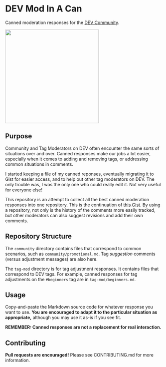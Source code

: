 # DEV Mod In A Can

Canned moderation responses for the [DEV Community](https://dev.to/).

<img src=https://github.com/CodeMouse92/DEVModInACan/blob/master/modinacan-logo.svg width=300vw/>

## Purpose

Community and Tag Moderators on DEV often encounter the same sorts of situations over and over. Canned responses make our jobs a lot easier, especially when it comes to adding and removing tags, or addressing common situations in comments.

I started keeping a file of my canned reponses, eventually migrating it to Gist for easier access, and to help out other tag moderators on DEV. The only trouble was, I was the only one who could really edit it. Not very useful for everyone else!

This repository is an attempt to collect all the best canned moderation responses into one repository. This is the continuation of [this Gist](https://gist.github.com/CodeMouse92/97f92e12dfa6d766069ad0ccb87e827c). By using a repository, not only is the history of the comments more easily tracked, but other moderators can also suggest revisions and add their own comments.

## Repository Structure

The `community` directory contains files that correspond to common scenarios, such as `community/promotional.md`. Tag *suggestion* comments (versus adjustment messages) are also here.

The `tag-mod` directory is for tag adjustment responses. It contains files that correspond to DEV tags. For example, canned responses for tag adjustments on the `#beginners` tag are in `tag-mod/beginners.md`.

## Usage

Copy-and-paste the Markdown source code for whatever response you want to use. **You are encouraged to adapt it to the particular situation as appropriate,** although you may use it as-is if you see fit.

**REMEMBER: Canned responses are not a replacement for real interaction.**

## Contributing

**Pull requests are encouraged!** Please see CONTRIBUTING.md for more information.
